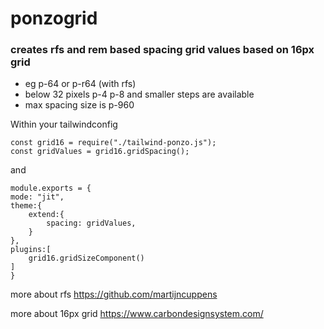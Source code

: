 # ponzogrid


### creates rfs and rem based spacing grid values based on 16px grid

- eg p-64 or p-r64 (with rfs)
- below 32 pixels p-4 p-8 and smaller steps are available
- max spacing size is p-960



Within your tailwindconfig
``` 
const grid16 = require("./tailwind-ponzo.js");
const gridValues = grid16.gridSpacing();
```

and

```
module.exports = {
mode: "jit",
theme:{
    extend:{
        spacing: gridValues,
    }
},
plugins:[
    grid16.gridSizeComponent()
]
}
```

more about rfs
https://github.com/martijncuppens

more about 16px grid
https://www.carbondesignsystem.com/